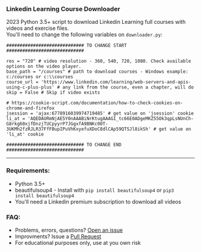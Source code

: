 
### Linkedin Learning Course Downloader

2023 Python 3.5+ script to download Linkedin Learning full courses with videos and exercise files.    
You'll need to change the following variables on `downloader.py`:
```
############################# TO CHANGE START #############################

res = "720" # video resolution - 360, 540, 720, 1080. Check available options on the video player. 
base_path = "/courses" # path to download courses - Windows example: c:/courses or c:\\courses
course_url = 'https://www.linkedin.com/learning/web-servers-and-apis-using-c-plus-plus' # any link from the course, even a chapter, will do 
skip = False # Skip if video exists  

# https://cookie-script.com/documentation/how-to-check-cookies-on-chrome-and-firefox
jsession = 'ajax:6778916039974719485' # get value on 'jsession' cookie  
li_at = 'AQEDAURmNjAE5Y0nAAABiNrKtugAAAGI_tc66E0ADgeMKZ55Ok3qpLsNUnCh-G8rkg60xjfDnzjTUCpyyrP7JGgxfA9BNKc00T-3UKMh2fzRJLR37FfFBupIPuVhKxyefuXDoC8dlCAp59QTSJl8ikSh' # get value on 'li_at' cookie

############################# TO CHANGE END #############################
```
----
### Requirements: 
 - Python 3.5+
 - beautifulsoup4 - Install with `pip install beautifulsoup4` or `pip3 install beautifulsoup4`
 - You'll need a Linkedin premium subscription to download all videos

### FAQ:
 - Problems, errors, questions? [Open an issue](https://github.com/x011/linkedin_learning_course_downloader/issues)
 - Improvments? Issue a [Pull Request](https://github.com/x011/linkedin_learning_course_downloader/pulls)
 - For educational purposes only, use at you own risk

